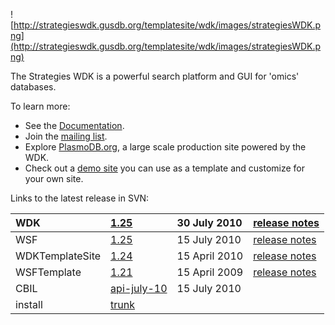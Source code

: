 ![http://strategieswdk.gusdb.org/templatesite/wdk/images/strategiesWDK.png](http://strategieswdk.gusdb.org/templatesite/wdk/images/strategiesWDK.png)

The Strategies WDK is a powerful search platform and GUI for 'omics' databases.

To learn more:

  * See the [Documentation](https://docs.google.com/document/d/1kmNWkkcInKoxxiuUJqbc4QPWuySQud0OuECJ2TmEMTo/pub).
  * Join the [mailing list](http://groups.google.com/group/strategies-wdk-users).
  * Explore [PlasmoDB.org](http://plasmodb.org), a large scale production site powered by the WDK.
  * Check out a [demo site](http://strategieswdk.gusdb.org/templatesite) you can use as a template and customize for your own site.

Links to the latest release in SVN:

|WDK|[1.25](https://www.cbil.upenn.edu/svn/gus/WDK/branches/WDK_version_1-25/)|30 July 2010|[release notes](https://www.cbil.upenn.edu/svn/gus/WDK/trunk/ReleaseNotes.txt)|
|:--|:------------------------------------------------------------------------|:-----------|:-----------------------------------------------------------------------------|
|WSF|[1.25](https://www.cbil.upenn.edu/svn/gus/WSF/branches/WDK_version_1-25/)|15 July 2010|[release notes](https://www.cbil.upenn.edu/svn/gus/WSF/trunk/ReleaseNotes.txt)|
|WDKTemplateSite|[1.24](https://www.cbil.upenn.edu/svn/gus/WDKTemplateSite/branches/WDK_version_1-24/)|15 April 2010|[release notes](https://www.cbil.upenn.edu/svn/gus/WDKTemplateSite/trunk/ReleaseNotes.txt)|
|WSFTemplate|[1.21](https://www.cbil.upenn.edu/svn/gus/WSFTemplate/branches/WDK_version_1-21/)|15 April 2009|[release notes](https://www.cbil.upenn.edu/svn/gus/WSFTemplate/trunk/ReleaseNotes.txt)|
|CBIL|[api-july-10](https://www.cbil.upenn.edu/svn/gus/CBIL/branches/internal/api-july-10/)|15 July 2010|  |
|install|[trunk](https://www.cbil.upenn.edu/svn/gus/install/trunk/)|  |  |
